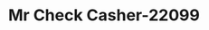 ---
f_zip-code: 30168
f_state-code: GA
title: Mr Check Casher-22099
f_phone: 770-944-8522
f_city-only: Austell
f_address: 366 Six Flags Drive Suite 2 Austell
f_location-unique-id: '22099'
slug: mr-check-casher-22099
updated-on: '2024-05-30T13:46:58.046Z'
created-on: '2024-05-30T13:36:59.803Z'
published-on: '2024-05-30T13:54:32.469Z'
f_city-state: cms/city/austell-ga.md
f_company: cms/company/mr-check-casher.md
f_state: cms/state/georgia.md
layout: '[payday-loan].html'
tags: payday-loan
---